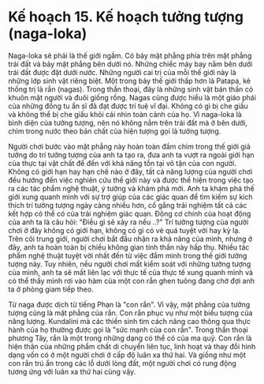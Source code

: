 # Kế hoạch 15. Kế hoạch tưởng tượng (naga-loka)

Naga-loka sẽ phải là thế giới ngầm. Có bảy mặt phẳng phía trên mặt phẳng trái đất và bảy mặt phẳng bên dưới nó. Những chiếc máy bay nằm bên dưới trái đất được đặt dưới nước. Những người cai trị của mỗi thế giới này là những lớp sinh vật riêng biệt. Một trong bảy thế giới thấp hơn là Patapa, kẻ thống trị là rắn (nagas). Trong thần thoại, đây là những sinh vật bán thần có khuôn mặt người và đuôi giống rồng. Nagas cũng được hiểu là một giáo phái của những đồng tu ẩn sĩ đã đạt được trí tuệ vĩ đại. Không có gì bị che giấu và không thể bị che giấu khỏi cái nhìn toàn cảnh của họ. Vì naga-loka là bình diện của tưởng tượng, nên nó không nằm trên trái đất mà ở bên dưới, chìm trong nước theo bản chất của hiện tượng gọi là tưởng tượng.

Người chơi bước vào mặt phẳng này hoàn toàn đắm chìm trong thế giới giả tưởng do trí tưởng tượng của anh ta tạo ra, đưa anh ta vượt ra ngoài giới hạn của thực tại vật chất để đến với khả năng tồn tại vô tận của con người. Không có giới hạn hay hạn chế nào ở đây, tất cả năng lượng của người chơi đều hướng đến việc nghiên cứu thế giới này và được thể hiện trong việc tạo ra các tác phẩm nghệ thuật, ý tưởng và khám phá mới. Anh ta khám phá thế giới xung quanh mình với sự trợ giúp của các giác quan để tìm kiếm sự kích thích trí tưởng tượng ngày càng nhiều hơn, cố gắng trải nghiệm tất cả các kết hợp có thể có của trải nghiệm giác quan. Động cơ chính của hoạt động của anh ta là câu hỏi: "Điều gì sẽ xảy ra nếu ..?" Trí tưởng tượng của người chơi ở đây không có giới hạn, không có gì có vẻ quá tuyệt vời hay kỳ lạ. Trên cõi trung giới, người chơi bắt đầu nhận ra khả năng của mình, nhưng ở đây, anh ta hoàn toàn bị chiều không gian tinh thần này hấp thụ. Nhiều tác phẩm nghệ thuật tuyệt vời nhất đến từ việc đắm mình trong thế giới tưởng tượng này. Tuy nhiên, nếu người chơi mất kiểm soát với những tưởng tượng của mình, anh ta sẽ mất liên lạc với thực tế của thực tế xung quanh mình và có thể thấy mình rơi vào hàm của một con rắn ghen tuông đang chờ đợi anh ta ở phòng giam tiếp theo.

Từ naga được dịch từ tiếng Phạn là "con rắn". Vì vậy, mặt phẳng của tưởng tượng cũng là mặt phẳng của rắn. Con rắn phục vụ như một biểu tượng của năng lượng. Kundalini mà các thiền sinh tìm cách nâng cao thông qua thực hành của họ thường được gọi là "sức mạnh của con rắn". Trong thần thoại phương Tây, rắn là một trong những dạng có thể có của ma quỷ. Con rắn là hiện thân của những phẩm chất di chuyển liên tục, linh hoạt và thay đổi hình dạng vốn có ở một người chơi ở cấp độ luân xa thứ hai. Và giống như một con rắn trú ẩn trong các lỗ dưới lòng đất, một người chơi có rung động tương ứng với luân xa thứ hai cũng vậy.
